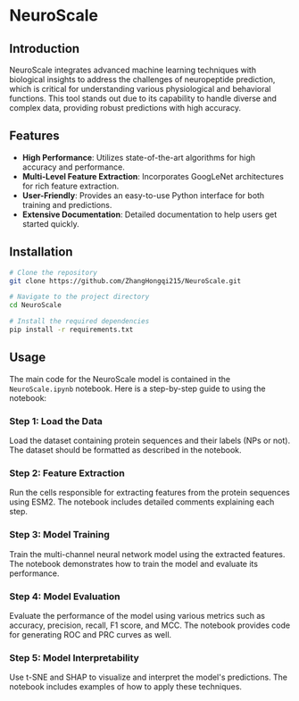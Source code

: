 # NeuroScale
## Introduction

NeuroScale integrates advanced machine learning techniques with biological insights to address the challenges of neuropeptide prediction, which is critical for understanding various physiological and behavioral functions. This tool stands out due to its capability to handle diverse and complex data, providing robust predictions with high accuracy.

## Features

- **High Performance**: Utilizes state-of-the-art algorithms for high accuracy and performance.
- **Multi-Level Feature Extraction**: Incorporates GoogLeNet architectures for rich feature extraction.
- **User-Friendly**: Provides an easy-to-use Python interface for both training and predictions.
- **Extensive Documentation**: Detailed documentation to help users get started quickly.

## Installation

```bash
# Clone the repository
git clone https://github.com/ZhangHongqi215/NeuroScale.git

# Navigate to the project directory
cd NeuroScale

# Install the required dependencies
pip install -r requirements.txt
```



## Usage

The main code for the NeuroScale model is contained in the `NeuroScale.ipynb` notebook. Here is a step-by-step guide to using the notebook:

### Step 1: Load the Data

Load the dataset containing protein sequences and their labels (NPs or not). The dataset should be formatted as described in the notebook.

### Step 2: Feature Extraction

Run the cells responsible for extracting features from the protein sequences using ESM2. The notebook includes detailed comments explaining each step.


### Step 3: Model Training

Train the multi-channel neural network model using the extracted features. The notebook demonstrates how to train the model and evaluate its performance.


### Step 4: Model Evaluation

Evaluate the performance of the model using various metrics such as accuracy, precision, recall, F1 score, and MCC. The notebook provides code for generating ROC and PRC curves as well.


### Step 5: Model Interpretability

Use t-SNE and SHAP to visualize and interpret the model's predictions. The notebook includes examples of how to apply these techniques.
